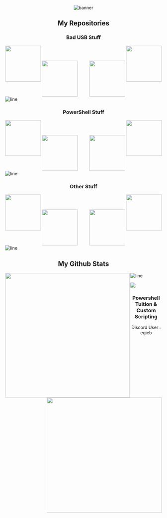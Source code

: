 <div align=center>

![banner](https://github.com/beigeworm/beigeworm/assets/93350544/7a5e3155-9947-41fb-ad66-2b3355ca0368)


<h2 align="center"> My Repositories </h2>
  
</div>

<div width="100%" align="center">
<h3 align="center"> Bad USB Stuff </h3>
  
  <a align="left" href="https://github.com/beigeworm/BadUSB-Files-For-FlipperZero" title="BadUSB-Files-For-FlipperZero"><img align="left" height="115" src="https://github-readme-stats.anuraghazra1.vercel.app/api/pin/?username=beigeworm&repo=BadUSB-Files-For-FlipperZero&theme=highcontrast"></a>

  <a align="right" href="https://github.com/beigeworm/PwnPi-OLED-Build-Guide" title="PwnPi-OLED-Build-Guide"><img align="right" height="115" src="https://github-readme-stats.anuraghazra1.vercel.app/api/pin/?username=beigeworm&repo=PwnPi-OLED-Build-Guide&theme=highcontrast"></a>
  
<br><br>

  <a align="left" href="https://github.com/beigeworm/PwnPi-Scripts" title="PwnPi-Scripts"><img align="left" height="115" src="https://github-readme-stats.anuraghazra1.vercel.app/api/pin/?username=beigeworm&repo=PwnPi-Scripts&theme=highcontrast"></a>
  
  <a align="right" href="https://github.com/beigeworm/DigiSpark-BadUSB-Setup-Guide" title="DigiSpark-BadUSB-Setup-Guide"><img align="right" height="115" src="https://github-readme-stats.anuraghazra1.vercel.app/api/pin/?username=beigeworm&repo=DigiSpark-BadUSB-Setup-Guide&theme=highcontrast"></a>
</div>
<div>
  
![line](https://github.com/beigeworm/beigeworm/assets/93350544/b88e1150-9cff-411f-877d-84bad395619f)
</div>

<div width="100%" align="center">
<h3 align="center"> PowerShell Stuff </h3>

  <a align="left" href="https://github.com/beigeworm/Powershell-Tools-and-Toys" title="Powershell-Tools-and-Toys"><img align="left" height="115" src="https://github-readme-stats.anuraghazra1.vercel.app/api/pin/?username=beigeworm&repo=Powershell-Tools-and-Toys&theme=highcontrast"></a>

  <a align="right" href="https://github.com/beigeworm/PoshCord-C2" title="PoshCord-C2"><img align="right" height="115" src="https://github-readme-stats.anuraghazra1.vercel.app/api/pin/?username=beigeworm&repo=PoshCord-C2&theme=highcontrast"></a>
  
<br><br>

  <a align="left" href="https://github.com/beigeworm/PoshCryptor" title="PoshCryptor"><img align="left" height="115" src="https://github-readme-stats.anuraghazra1.vercel.app/api/pin/?username=beigeworm&repo=PoshCryptor&theme=highcontrast"></a> 

  <a align="right" href="https://github.com/beigeworm/Posh-LAN" title="Posh-LAN"><img align="right" height="115" src="https://github-readme-stats.anuraghazra1.vercel.app/api/pin/?username=beigeworm&repo=Posh-LAN&theme=highcontrast"></a> 
  
</div>  
<div>
  
![line](https://github.com/beigeworm/beigeworm/assets/93350544/b88e1150-9cff-411f-877d-84bad395619f)
</div>

<div width="100%" align="center">
<h3 align="center"> Other Stuff </h3>

  <a align="left" href="https://github.com/beigeworm/GDI-Effects-in-Csharp" title="GDI-Effects-in-Csharp"><img align="left" height="115" src="https://github-readme-stats.anuraghazra1.vercel.app/api/pin/?username=beigeworm&repo=GDI-Effects-in-Csharp&theme=highcontrast"></a>

  <a align="right" href="https://github.com/beigeworm/Windows-Locksreen-in-HTML" title="Windows-Locksreen-in-HTML"><img align="right" height="115" src="https://github-readme-stats.anuraghazra1.vercel.app/api/pin/?username=beigeworm&repo=Windows-Locksreen-in-HTML&theme=highcontrast"></a>

  <br><br>
  
  <a align="left" href="https://github.com/beigeworm/ESP8266-Message-Board" title="ESP8266-Message-Board"><img align="left" height="115" src="https://github-readme-stats.anuraghazra1.vercel.app/api/pin/?username=beigeworm&repo=ESP8266-Message-Board&theme=highcontrast"></a>

  <a align="right" href="https://github.com/beigeworm/Discord-Activity-and-Music-BOT" title="Discord-Activity-and-Music-BOT"><img align="right" height="115" src="https://github-readme-stats.anuraghazra1.vercel.app/api/pin/?username=beigeworm&repo=Discord-Activity-and-Music-BOT&theme=highcontrast"></a>

</div>
<div>
  
![line](https://github.com/beigeworm/beigeworm/assets/93350544/b88e1150-9cff-411f-877d-84bad395619f)
</div>

<h2 align="center"> My Github Stats </h2>

<div align=center>
<a href="https://github.com/anuraghazra/github-readme-stats" title="Go to Source">
      <img align="left" width=400 src="https://github-readme-streak-stats.herokuapp.com/?user=beigeworm&theme=highcontrast" />
    </a>
<a href="https://github.com/denvercoder1/github-readme-streak-stats" title="Go to Source">
      <img align="right" width=370 src="https://github-readme-stats.vercel.app/api?username=beigeworm&theme=highcontrast" />
    </a>
</div>

![line](https://github.com/beigeworm/beigeworm/assets/93350544/b88e1150-9cff-411f-877d-84bad395619f)

<img src="http://canarytokens.com/tags/z2mqr63hpsvjzaprzyuhhncui/contact.php">

<h3 align="center"> Powershell Tuition & Custom Scripting </h3>
<div width="100%" align="center"> Discord User : egieb
